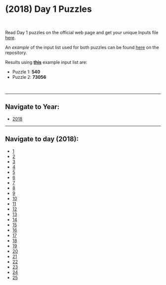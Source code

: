 # **(2018)** Day 1 Puzzles

<br>

 Read Day 1 puzzles on the official web page and get your unique Inputs file [here](https://adventofcode.com/2018/day/1).


 An *example* of the input list used for both puzzles can be found [here](Source\Day_1\input.txt) on the repository.

 Results using **[this](Source\Day_1\input.txt)** example input list are:
  * Puzzle 1: **540**
  * Puzzle 2: **73056**

<br>
<hr>

## Navigate to Year:
* [2018](source/2018)

<hr>

## Navigate to day (2018):
* [1](source/2018/day_01)
* [2](source/2018/day_02)
* [3](source/2018/day_03)
* [4](source/2018/day_04)
* [5](source/2018/day_05)
* [6](source/2018/day_06)
* [7](source/2018/day_07)
* [8](source/2018/day_08)
* [9](source/2018/day_09)
* [10](source/2018/day_10)
* [11](source/2018/day_11)
* [12](source/2018/day_12)
* [13](source/2018/day_13)
* [14](source/2018/day_14)
* [15](source/2018/day_15)
* [16](source/2018/day_16)
* [17](source/2018/day_17)
* [18](source/2018/day_18)
* [19](source/2018/day_19)
* [20](source/2018/day_20)
* [21](source/2018/day_21)
* [22](source/2018/day_22)
* [23](source/2018/day_23)
* [24](source/2018/day_24)
* [25](source/2018/day_25)